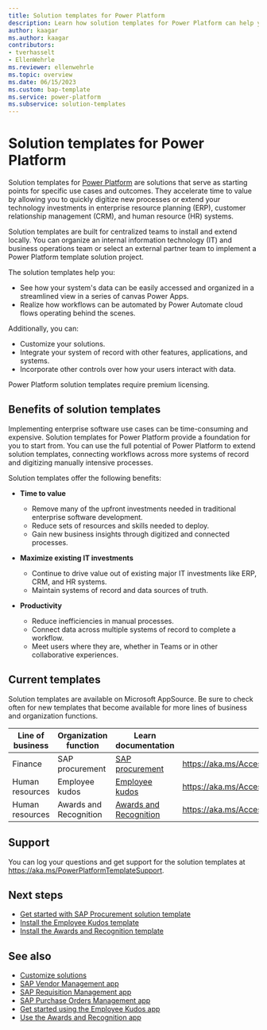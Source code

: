 ```yaml
---
title: Solution templates for Power Platform
description: Learn how solution templates for Power Platform can help you build, extend, and deploy solutions quickly.
author: kaagar
ms.author: kaagar
contributors: 
- tverhasselt
- EllenWehrle
ms.reviewer: ellenwehrle
ms.topic: overview
ms.date: 06/15/2023
ms.custom: bap-template
ms.service: power-platform
ms.subservice: solution-templates
---
```


# Solution templates for Power Platform

Solution templates for [Power Platform](/power-platform/) are solutions that serve as starting points for specific use cases and outcomes. They accelerate time to value by allowing you to quickly digitize new processes or extend your technology investments in enterprise resource planning (ERP), customer relationship management (CRM), and human resource (HR) systems.

Solution templates are built for centralized teams to install and extend locally. You can organize an internal information technology (IT) and business operations team or select an external partner team to implement a Power Platform template solution project.

The solution templates help you:

- See how your system's data can be easily accessed and organized in a streamlined view in a series of canvas Power Apps.
- Realize how workflows can be automated by Power Automate cloud flows operating behind the scenes.

Additionally, you can:

- Customize your solutions.
- Integrate your system of record with other features, applications, and systems.
- Incorporate other controls over how your users interact with data.

Power Platform solution templates require premium licensing.

## Benefits of solution templates

Implementing enterprise software use cases can be time-consuming and expensive. Solution templates for Power Platform provide a foundation for you to start from. You can use the full potential of Power Platform to extend solution templates, connecting workflows across more systems of record and digitizing manually intensive processes.

Solution templates offer the following benefits:

- **Time to value**
  - Remove many of the upfront investments needed in traditional enterprise software development.
  - Reduce sets of resources and skills needed to deploy.
  - Gain new business insights through digitized and connected processes.

- **Maximize existing IT investments**
  - Continue to drive value out of existing major IT investments like ERP, CRM, and HR systems.
  - Maintain systems of record and data sources of truth.

- **Productivity**
  - Reduce inefficiencies in manual processes.
  - Connect data across multiple systems of record to complete a workflow.
  - Meet users where they are, whether in Teams or in other collaborative experiences.

## Current templates

Solution templates are available on Microsoft AppSource. Be sure to check often for new templates that become available for more lines of business and organization functions.

| Line of business | Organization function | Learn documentation | Access |
| --- | --- | --- | --- |
| Finance | SAP procurement | [SAP procurement](finance/sap-procurement/overview.md) | <https://aka.ms/AccessSAPProcurementTemplate> |
| Human resources | Employee kudos | [Employee kudos](hr/employee-kudos/overview.md) | <https://aka.ms/AccessEmployeeKudosTemplate> |
| Human resources | Awards and Recognition | [Awards and Recognition](hr/awards-and-recognition/overview.md) | <https://aka.ms/AccessAwardsandRecognitionTemplate> |

## Support

You can log your questions and get support for the solution templates at <https://aka.ms/PowerPlatformTemplateSupport>.

## Next steps

- [Get started with SAP Procurement solution template](finance/sap-procurement/administer/get-started.md)
- [Install the Employee Kudos template](hr/employee-kudos/install.md)
- [Install the Awards and Recognition template](hr/awards-and-recognition/install.md)

## See also

- [Customize solutions](finance/sap-procurement/administer/customize-solutions.md)
- [SAP Vendor Management app](finance/sap-procurement/use/vendor-management.md)
- [SAP Requisition Management app](finance/sap-procurement/use/requisition-management.md)
- [SAP Purchase Orders Management app](finance/sap-procurement/use/purchase-order-management.md)
- [Get started using the Employee Kudos app](hr/employee-kudos/use.md)
- [Use the Awards and Recognition app](hr/awards-and-recognition/use.md)
